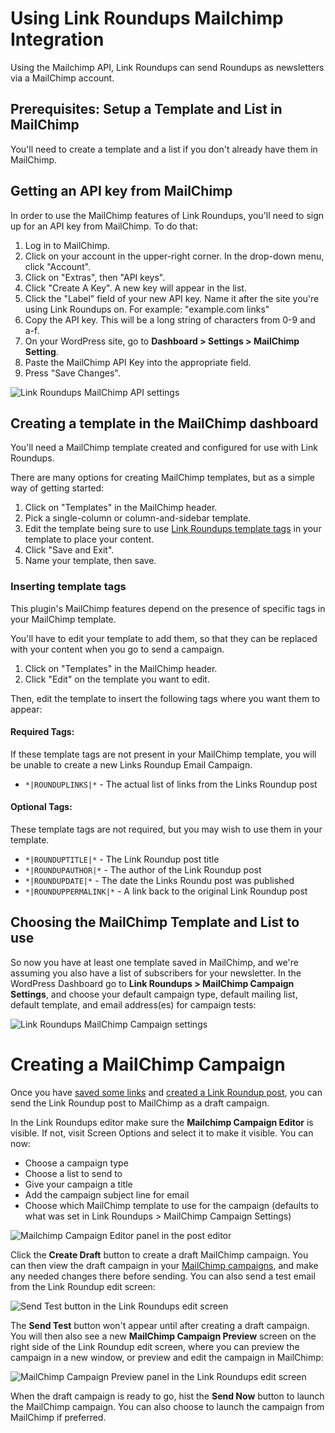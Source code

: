 # Using Link Roundups Mailchimp Integration

Using the Mailchimp API, Link Roundups can send Roundups as newsletters via a MailChimp account.

## Prerequisites: Setup a Template and List in MailChimp

You'll need to create a template and a list if you don't already have them in MailChimp.

## Getting an API key from MailChimp

In order to use the MailChimp features of Link Roundups, you'll need to sign up for an API key from MailChimp. To do that:

1. Log in to MailChimp.
2. Click on your account in the upper-right corner. In the drop-down menu, click "Account".
3. Click on "Extras", then "API keys".
4. Click "Create A Key". A new key will appear in the list.
5. Click the "Label" field of your new API key. Name it after the site you're using Link Roundups on. For example: "example.com links"
6. Copy the API key. This will be a long string of characters from 0-9 and a-f.
7. On your WordPress site, go to **Dashboard > Settings > MailChimp Setting**.
8. Paste the MailChimp API Key into the appropriate field.
9. Press "Save Changes".

![Link Roundups MailChimp API settings](./img/link-roundups-mailchimp-settings.png)

## Creating a template in the MailChimp dashboard

You'll need a MailChimp template created and configured for use with Link Roundups.

There are many options for creating MailChimp templates, but as a simple way of getting started:

1. Click on "Templates" in the MailChimp header.
2. Pick a single-column or column-and-sidebar template.
3. Edit the template being sure to use [Link Roundups template tags](#inserting-template-tags) in your template to place your content.
4. Click "Save and Exit".
5. Name your template, then save.

### Inserting template tags

This plugin's MailChimp features depend on the presence of specific tags in your MailChimp template.

You'll have to edit your template to add them, so that they can be replaced with your content when you go to send a campaign.

1. Click on "Templates" in the MailChimp header.
2. Click "Edit" on the template you want to edit.

Then, edit the template to insert the following tags where you want them to appear:

#### Required Tags:

If these template tags are not present in your MailChimp template, you will be unable to create a new Links Roundup Email Campaign.

- `*|ROUNDUPLINKS|*` - The actual list of links from the Links Roundup post

#### Optional Tags:

These template tags are not required, but you may wish to use them in your template.

- `*|ROUNDUPTITLE|*` - The Link Roundup post title
- `*|ROUNDUPAUTHOR|*` - The author of the Link Roundup post
- `*|ROUNDUPDATE|*` - The date the Links Roundu post was published
- `*|ROUNDUPPERMALINK|*` - A link back to the original Link Roundup post

## Choosing the MailChimp Template and List to use

So now you have at least one template saved in MailChimp, and we're assuming you also have a list of subscribers for your newsletter. In the WordPress Dashboard go to **Link Roundups > MailChimp Campaign Settings**, and choose your default campaign type, default mailing list, default template, and email address(es) for campaign tests:

![Link Roundups MailChimp Campaign settings](./img/link-roundup-campaign-settings.png)

# Creating a MailChimp Campaign

Once you have [saved some links](saving-links.md) and [created a Link Roundup post](link-roundups.md), you can send the Link Roundup post to MailChimp as a draft campaign.

In the Link Roundups editor make sure the **Mailchimp Campaign Editor** is visible. If not, visit Screen Options and select it to make it visible. You can now:

- Choose a campaign type
- Choose a list to send to
- Give your campaign a title
- Add the campaign subject line for email
- Choose which MailChimp template to use for the campaign (defaults to what was set in Link Roundups > MailChimp Campaign Settings)

![Mailchimp Campaign Editor panel in the post editor](./img/link-roundup-campaign-editor.png)

Click the **Create Draft** button to create a draft MailChimp campaign. You can then view the draft campaign in your [MailChimp campaigns](https://us13.admin.mailchimp.com/campaigns/), and make any needed changes there before sending. You can also send a test email from the Link Roundup edit screen:

![Send Test button in the Link Roundups edit screen](./img/link-roundup-send-test.png)

The **Send Test** button won't appear until after creating a draft campaign. You will then also see a new **MailChimp Campaign Preview** screen on the right side of the Link Roundup edit screen, where you can preview the campaign in a new window, or preview and edit the campaign in MailChimp:

![MailChimp Campaign Preview panel in the Link Roundups edit screen](./img/mailchimp-campaign-preview.png)

When the draft campaign is ready to go, hist the **Send Now** button to launch the MailChimp campaign. You can also choose to launch the campaign from MailChimp if preferred.